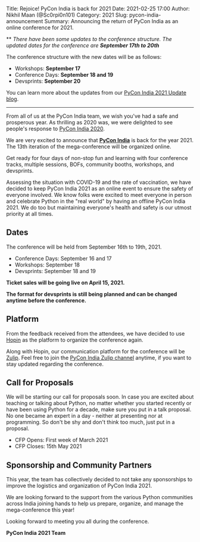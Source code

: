 Title: Rejoice! PyCon India is back for 2021
Date: 2021-02-25 17:00
Author: Nikhil Maan (@Sc0rpi0n101)
Category: 2021
Slug: pycon-india-announcement
Summary: Announcing the return of PyCon India as an online conference for 2021.

** *There have been some updates to the conference structure. The updated dates for the conference are __September 17th to 20th__*

The conference structure with the new dates will be as follows:

* Workshops: __September 17__
* Conference Days: __September 18 and 19__
* Devsprints: __September 20__

You can learn more about the updates from our [PyCon India 2021 Update blog](https://in.pycon.org/blog/2021/schedule-update.html).

---

From all of us at the PyCon India team, we wish you've had a safe and prosperous year. As thrilling as 2020 was, we were delighted to see people's response to [PyCon India 2020](https://in.pycon.org/2020).

We are very excited to announce that [**PyCon India**](https://in.pycon.org/) is back for the year 2021. The 13th iteration of the mega-conference will be organized online.

Get ready for four days of non-stop fun and learning with four conference tracks, multiple sessions, BOFs, community booths, workshops, and devsprints.

Assessing the situation with COVID-19 and the rate of vaccination, we have decided to keep PyCon India 2021 as an online event to ensure the safety of everyone involved. We know folks were excited to meet everyone in person and celebrate Python in the "real world" by having an offline PyCon India 2021. We do too but maintaining everyone's health and safety is our utmost priority at all times.

## Dates

The conference will be held from September 16th to 19th, 2021.

* Conference Days: September 16 and 17
* Workshops: September 18
* Devsprints: September 18 and 19

**Ticket sales will be going live on April 15, 2021.**

**The format for devsprints is still being planned and can be changed anytime before the conference.**

## Platform

From the feedback received from the attendees, we have decided to use [Hopin](https://hopin.com/) as the platform to organize the conference again.

Along with Hopin, our communication platform for the conference will be [Zulip](https://zulip.com/). Feel free to join the [PyCon India Zulip channel](https://pyconindia.zulipchat.com/) anytime, if you want to stay updated regarding the conference.

## Call for Proposals

We will be starting our call for proposals soon.  In case you are excited about teaching or talking about Python, no matter whether you started recently or have been using Python for a decade, make sure you put in a talk proposal. No one became an expert in a day - neither at presenting nor at programming. So don't be shy and don't think too much, just put in a proposal.

* CFP Opens: First week of March 2021
* CFP Closes: 15th May 2021

## Sponsorship and Community Partners

This year, the team has collectively decided to not take any sponsorships to improve the logistics and organization of PyCon India 2021.

We are looking forward to the support from the various Python communities across India joining hands to help us prepare, organize, and manage the mega-conference this year!

Looking forward to meeting you all during the conference.

**PyCon India 2021 Team**
